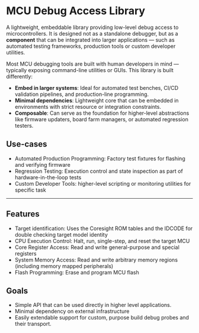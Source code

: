 # MCU Debug Access Library

A lightweight, embeddable library providing low-level debug access to microcontrollers.
It is designed not as a standalone debugger, but as a **component** that can be integrated into larger applications — such as automated testing frameworks, production tools or custom developer utilities.

Most MCU debugging tools are built with human developers in mind — typically exposing command-line utilities or GUIs.
This library is built differently:

- **Embed in larger systems**: Ideal for automated test benches, CI/CD validation pipelines, and production-line programming.
- **Minimal dependencies**: Lightweight core that can be embedded in environments with strict resource or integration constraints.
- **Composable**: Can serve as the foundation for higher-level abstractions like firmware updaters, board farm managers, or automated regression testers.

## Use-cases

- Automated Production Programming: Factory test fixtures for flashing and verifying firmware
- Regression Testing: Execution control and state inspection as part of hardware-in-the-loop tests
- Custom Developer Tools: higher-level scripting or monitoring utilities for specific task

---

## Features

- Target identification: Uses the Coresight ROM tables and the IDCODE for double checking target model identity
- CPU Execution Control: Halt, run, single-step, and reset the target MCU
- Core Register Access: Read and write general-purpose and special registers
- System Memory Access: Read and write arbitrary memory regions (including memory mapped peripherals)
- Flash Programming: Erase and program MCU flash

## Goals

- Simple API that can be used directly in higher level applications.
- Minimal dependency on external infrastructure 
- Easily extendable support for custom, purpose build debug probes and their transport.
